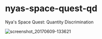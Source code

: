 # nyas-space-quest-qd
Nya's Space Quest: Quantity Discrimination

![screenshot_20170609-133621](https://user-images.githubusercontent.com/15718174/26973174-6901eabe-4d15-11e7-9634-b37cd6006b4a.png)
